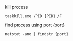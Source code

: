kill process
```pwsh
taskkill.exe /PID {PID} /F

```

find process using port {port}
```pwsh
netstat -ano | findstr {port}

```